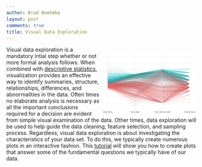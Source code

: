 ```yaml
---
author: Brad Boehmke
layout: post
comments: true
title: Visual Data Exploration
---
```


<img src="/public/images/visual/graphical_data_analysis/gda_icon.png"  style="float:right; margin: 20px 0px 0px 5px; width: 50%; height: 50%;" />

Visual data exploration is a mandatory intial step whether or not more formal analysis follows.  When combined with [descriptive statistics](http://uc-r.github.io/descriptive), visualization provides an effective way to identify summaries, structure, relationships, differences, and abnormalities in the data.  Often times no elaborate analysis is necessary as all the important conclusions required for a decision are evident from simple visual examination of the data.  Other times, data exploration will be used to help guide the data cleaning, feature selection, and sampling process.  Regardless, visual data exploration is about investigating the characteristics of your data set.  To do this, we typically create numerous plots in an interactive fashion.  This [tutorial](http://uc-r.github.io/gda) will show you how to create plots that answer some of the fundamental questions we typically have of our data. 
